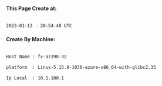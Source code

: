 
   
#### This Page Create at:

```bash

2023-01-13 - 20:54:48 UTC

```

#### Create By Machine:

```bash

Host Name : fv-az398-32

platform  : Linux-5.15.0-1030-azure-x86_64-with-glibc2.35

Ip Local  : 10.1.100.1

```

